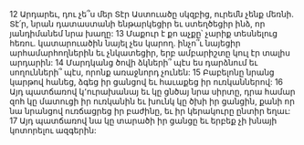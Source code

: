 12 Արդարեւ, դու չե՞ս մեր Տէր Աստուածը սկզբից,
ուրեմն չենք մեռնի.
Տէ՛ր, նրան դատաստանի ենթարկեցիր եւ ստեղծեցիր ինձ,
որ յանդիմանեմ նրա խաղը:
13 Մաքուր է քո աչքը՝ չարիք տեսնելուց հեռու.
կատարուածին նայել չես կարող.
ինչո՞ւ նայեցիր արհամարհողներին եւ չնկատեցիր,
երբ ամբարիշտը կուլ էր տալիս արդարին:
14 Մարդկանց ծովի ձկների՞ պէս ես դարձնում
եւ սողունների՞ պէս, որոնք առաջնորդ չունեն:
15 Բաբելոնը նրանց կարթով հանեց,
ձգեց իր ցանցով եւ հաւաքեց իր ուռկաններով:
16 Այդ պատճառով կ՚ուրախանայ եւ կը ցնծայ նրա սիրտը,
դրա համար զոհ կը մատուցի իր ուռկանին
եւ խունկ կը ծխի իր ցանցին,
քանի որ նա նրանցով ուռճացրեց իր բաժինը,
եւ իր կերակուրը ընտիր եղաւ:
17 Այդ պատճառով նա կը տարածի իր ցանցը
եւ երբեք չի խնայի կոտորելու ազգերին:
